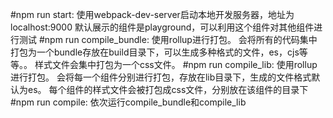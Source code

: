 #npm run start: 
    使用webpack-dev-server启动本地开发服务器，地址为localhost:9000
    默认展示的组件是playground，可以利用这个组件对其他组件进行测试
#npm run compile_bundle: 
    使用rollup进行打包。
    会将所有的代码集中打包为一个bundle存放在build目录下，可以生成多种格式的文件，es，cjs等等。。
    样式文件会集中打包为一个css文件。
#npm run compile_lib: 
    使用rollup进行打包。
    会将每一个组件分别进行打包，存放在lib目录下，生成的文件格式默认为es。
    每个组件的样式文件会被打包成css文件，分别放在该组件的目录下
#npm run compile: 
    依次运行compile_bundle和compile_lib
